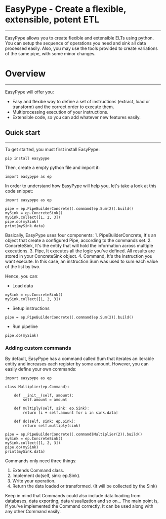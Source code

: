 # EasyPype - Create a flexible, extensible, potent ETL
 ---
EasyPype allows you to create flexible and extensible ELTs using python. You can setup the sequence of operations you need and sink all data processed easily. Also, you may use the tools provided to create variations of the same pipe, with some minor changes.

# Overview
 ---
EasyPype will offer you:

  - Easy and flexibe way to define a set of instructions (extract, load or transform) and the correct order to execute them.
  - Multiprocessing execution of your instructions.
  - Extensible code, so you can add whatever new features easily.


## Quick start
---
To get started, you must first install EasyPype:
```
pip install easypype
```

Then, create a empty python file and import it:
```
import easypype as ep
```

In order to understand how EasyPype will help you, let's take a look at this code snippet:
```
import easypype as ep

pipe = ep.PipeBuilderConcrete().command(ep.Sum(2)).build()
mySink = ep.ConcreteSink()
mySink.collect([1, 2, 3])
pipe.do(mySink)
print(mySink.data)
```

Basically, EasyPype uses four components:
    1. PipeBuilderConcrete, It's an object that create a configured Pipe, according to the commands set.
    2. ConcreteSink, It's the entity that will hold the information across multiple executions.
    3. Pipe, It executes all the logic you've defined. All results are stored in your ConcreteSink object.
    4. Command, It's the instruction you want execute. In this case, an instruction Sum was used to sum each value of the list by two.
    
Hence, you can:
- Load data
```
mySink = ep.ConcreteSink()
mySink.collect([1, 2, 3])
```
- Setup instructions
```
pipe = ep.PipeBuilderConcrete().command(ep.Sum(2)).build()
```
- Run pipeline
```
pipe.do(mySink)
```

### Adding custom commands
By default, EasyPype has a command called Sum that iterates an iterable entity and increases each register by some amount. However, you can easily define your own commands:
```
import easypype as ep

class Multiplier(ep.Command):

    def __init__(self, amount):
        self.amount = amount

    def multiply(self, sink: ep.Sink):
        return [i + self.amount for i in sink.data]

    def do(self, sink: ep.Sink):
        return self.multiply(sink)
        
pipe = ep.PipeBuilderConcrete().command(Multiplier(2)).build()
mySink = ep.ConcreteSink()
mySink.collect([1, 2, 3])
pipe.do(mySink)
print(mySink.data)
```

Commands only need three things:
1. Extends Command class.
2. Implement do(self, sink: ep.Sink).
3. Write your operation.
4. Return the data loaded or transformed. (It will be collected by the Sink)

Keep in mind that Commands could also include data loading from databases, data exporting, data visualization and so on... The main point is, If you've implemented the Command correctly, It can be used along with any other Command easily.
